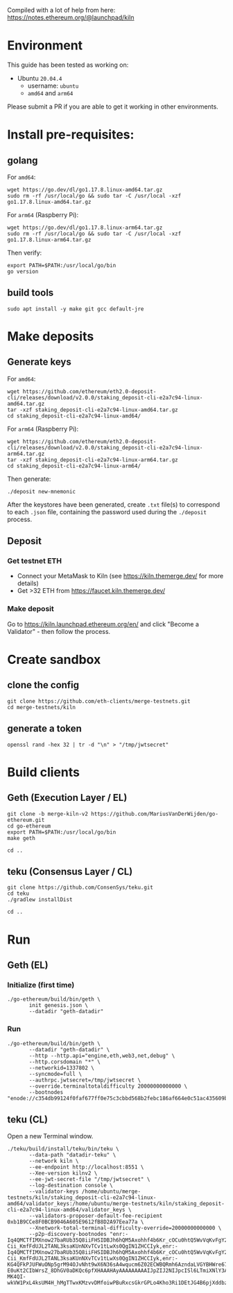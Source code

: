 Compiled with a lot of help from here: https://notes.ethereum.org/@launchpad/kiln

# Environment

This guide has been tested as working on:

- Ubuntu `20.04.4`
  - username: `ubuntu`
  - `amd64` and `arm64`

Please submit a PR if you are able to get it working in other environments.

# Install pre-requisites:

## golang

For `amd64`:
```
wget https://go.dev/dl/go1.17.8.linux-amd64.tar.gz
sudo rm -rf /usr/local/go && sudo tar -C /usr/local -xzf go1.17.8.linux-amd64.tar.gz
```
For `arm64` (Raspberry Pi):
```
wget https://go.dev/dl/go1.17.8.linux-arm64.tar.gz
sudo rm -rf /usr/local/go && sudo tar -C /usr/local -xzf go1.17.8.linux-arm64.tar.gz
```
Then verify:
```
export PATH=$PATH:/usr/local/go/bin
go version
```

## build tools

```
sudo apt install -y make git gcc default-jre
```

# Make deposits

## Generate keys

For `amd64`: 
```
wget https://github.com/ethereum/eth2.0-deposit-cli/releases/download/v2.0.0/staking_deposit-cli-e2a7c94-linux-amd64.tar.gz
tar -xzf staking_deposit-cli-e2a7c94-linux-amd64.tar.gz
cd staking_deposit-cli-e2a7c94-linux-amd64/
```
For `arm64` (Raspberry Pi):
```
wget https://github.com/ethereum/eth2.0-deposit-cli/releases/download/v2.0.0/staking_deposit-cli-e2a7c94-linux-arm64.tar.gz
tar -xzf staking_deposit-cli-e2a7c94-linux-arm64.tar.gz
cd staking_deposit-cli-e2a7c94-linux-arm64/
```
Then generate:
```
./deposit new-mnemonic
```

After the keystores have been generated, create `.txt` file(s) to correspond to each `.json` file, containing the password used during the `./deposit` process.

## Deposit

### Get testnet ETH

- Connect your MetaMask to Kiln (see https://kiln.themerge.dev/ for more details)
- Get >32 ETH from https://faucet.kiln.themerge.dev/

### Make deposit

Go to https://kiln.launchpad.ethereum.org/en/ and click "Become a Validator" - then follow the process.

# Create sandbox

## clone the config

```
git clone https://github.com/eth-clients/merge-testnets.git
cd merge-testnets/kiln
```

## generate a token

```
openssl rand -hex 32 | tr -d "\n" > "/tmp/jwtsecret"
```

# Build clients

## Geth (Execution Layer / EL)

```
git clone -b merge-kiln-v2 https://github.com/MariusVanDerWijden/go-ethereum.git
cd go-ethereum 
export PATH=$PATH:/usr/local/go/bin
make geth

cd ..
```

## teku (Consensus Layer / CL)

```
git clone https://github.com/ConsenSys/teku.git
cd teku
./gradlew installDist

cd ..
```

# Run

## Geth (EL)

### Initialize (first time)

```
./go-ethereum/build/bin/geth \
       init genesis.json \
       --datadir "geth-datadir"
```

### Run

```
./go-ethereum/build/bin/geth \
       --datadir "geth-datadir" \
       --http --http.api="engine,eth,web3,net,debug" \
       --http.corsdomain "*" \
       --networkid=1337802 \
       --syncmode=full \
       --authrpc.jwtsecret=/tmp/jwtsecret \
       --override.terminaltotaldifficulty 20000000000000 \
       --bootnodes "enode://c354db99124f0faf677ff0e75c3cbbd568b2febc186af664e0c51ac435609badedc67a18a63adb64dacc1780a28dcefebfc29b83fd1a3f4aa3c0eb161364cf94@164.92.130.5:30303,enode://d41af1662434cad0a88fe3c7c92375ec5719f4516ab6d8cb9695e0e2e815382c767038e72c224e04040885157da47422f756c040a9072676c6e35c5b1a383cce@138.68.66.103:30303,enode://91a745c3fb069f6b99cad10b75c463d527711b106b622756e9ef9f12d2631b6cb885f831d1c8731b9bc7177cae5e1ea1f1be087f86d7d30b590a91f22bc041b0@165.232.180.230:30303,enode://b74bd2e8a9f0c53f0c93bcce80818f2f19439fd807af5c7fbc3efb10130c6ee08be8f3aaec7dc0a057ad7b2a809c8f34dc62431e9b6954b07a6548cc59867884@164.92.140.200:30303"
```

## teku (CL)

Open a new Terminal window.

```
./teku/build/install/teku/bin/teku \
       --data-path "datadir-teku" \
       --network kiln \
       --ee-endpoint http://localhost:8551 \
       --Xee-version kilnv2 \
       --ee-jwt-secret-file "/tmp/jwtsecret" \
       --log-destination console \
       --validator-keys /home/ubuntu/merge-testnets/kiln/staking_deposit-cli-e2a7c94-linux-amd64/validator_keys:/home/ubuntu/merge-testnets/kiln/staking_deposit-cli-e2a7c94-linux-amd64/validator_keys \
       --validators-proposer-default-fee-recipient 0xb1B9CCe8F0BCB9046A605E9612fB8D2A97Eea77a \
       --Xnetwork-total-terminal-difficulty-override=20000000000000 \
       --p2p-discovery-bootnodes "enr:-Iq4QMCTfIMXnow27baRUb35Q8iiFHSIDBJh6hQM5Axohhf4b6Kr_cOCu0htQ5WvVqKvFgY28893DHAg8gnBAXsAVqmGAX53x8JggmlkgnY0gmlwhLKAlv6Jc2VjcDI1NmsxoQK6S-Cii_KmfFdUJL2TANL3ksaKUnNXvTCv1tLwXs0QgIN1ZHCCIyk,enr:-Iq4QMCTfIMXnow27baRUb35Q8iiFHSIDBJh6hQM5Axohhf4b6Kr_cOCu0htQ5WvVqKvFgY28893DHAg8gnBAXsAVqmGAX53x8JggmlkgnY0gmlwhLKAlv6Jc2VjcDI1NmsxoQK6S-Cii_KmfFdUJL2TANL3ksaKUnNXvTCv1tLwXs0QgIN1ZHCCIyk,enr:-KG4QFkPJUFWuONp5grM94OJvNht9wX6N36sA4wqucm6Z02ECWBQRmh6AzndaLVGYBHWre67mjK-E0uKt2CIbWrsZ_8DhGV0aDKQc6pfXHAAAHAyAAAAAAAAAIJpZIJ2NIJpcISl6LTmiXNlY3AyNTZrMaEDHlSNOgYrNWP8_l_WXqDMRvjv6gUAvHKizfqDDVc8feaDdGNwgiMog3VkcIIjKA,enr:-MK4QI-wkVW1PxL4ksUM4H_hMgTTwxKMzvvDMfoiwPBuRxcsGkrGPLo4Kho3Ri1DEtJG4B6pjXddbzA9iF2gVctxv42GAX9v5WG5h2F0dG5ldHOIAAAAAAAAAACEZXRoMpBzql9ccAAAcDIAAAAAAAAAgmlkgnY0gmlwhKRcjMiJc2VjcDI1NmsxoQK1fc46pmVHKq8HNYLkSVaUv4uK2UBsGgjjGWU6AAhAY4hzeW5jbmV0cwCDdGNwgiMog3VkcIIjKA"
```
